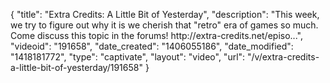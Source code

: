 {
    "title": "Extra Credits: A Little Bit of Yesterday",
    "description": "This week, we try to figure out why it is we cherish that \"retro\" era of games so much. Come discuss this topic in the forums! http:\/\/extra-credits.net\/episo...",
    "videoid": "191658",
    "date_created": "1406055186",
    "date_modified": "1418181772",
    "type": "captivate",
    "layout": "video",
    "url": "\/v\/extra-credits-a-little-bit-of-yesterday\/191658"
}